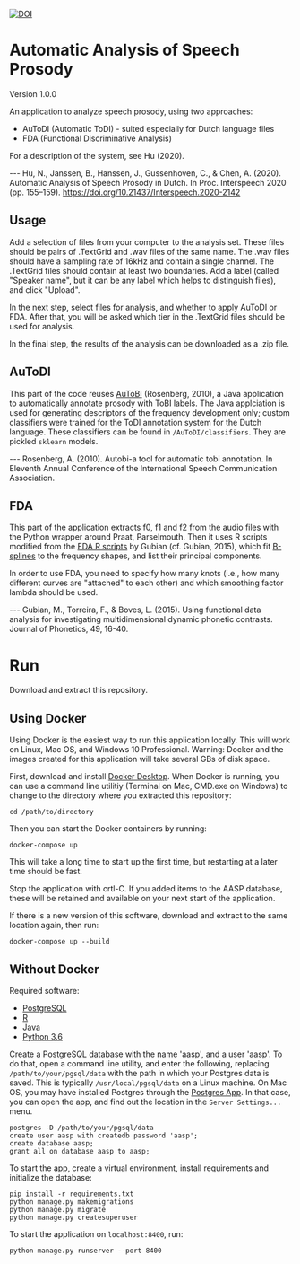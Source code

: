 [![DOI](https://zenodo.org/badge/DOI/10.5281/zenodo.8064133.svg)](https://doi.org/10.5281/zenodo.8064133)

# Automatic Analysis of Speech Prosody
Version 1.0.0

An application to analyze speech prosody, using two approaches:
- AuToDI (Automatic ToDI) - suited especially for Dutch language files
- FDA (Functional Discriminative Analysis)

For a description of the system, see Hu (2020).

--- Hu, N., Janssen, B., Hanssen, J., Gussenhoven, C., & Chen, A. (2020). Automatic Analysis of Speech Prosody in Dutch. In Proc. Interspeech 2020 (pp. 155–159). https://doi.org/10.21437/Interspeech.2020-2142

## Usage
Add a selection of files from your computer to the analysis set. These files should be pairs of .TextGrid and .wav files of the same name. The .wav files should have a sampling rate of 16kHz and contain a single channel. The .TextGrid files should contain at least two boundaries. Add a label (called "Speaker name", but it can be any label which helps to distinguish files), and click "Upload".

In the next step, select files for analysis, and whether to apply AuToDI or FDA. After that, you will be asked which tier in the .TextGrid files should be used for analysis.

In the final step, the results of the analysis can be downloaded as a .zip file.

## AuToDI
This part of the code reuses [AuToBI](https://github.com/AndrewRosenberg/AuToBI) (Rosenberg, 2010), a Java application to automatically annotate prosody with ToBI labels. The Java applciation is used for generating descriptors of the frequency development only; custom classifiers were trained for the ToDI annotation system for the Dutch language. These classifiers can be found in `/AuToDI/classifiers`. They are pickled `sklearn` models.

--- Rosenberg, A. (2010). Autobi-a tool for automatic tobi annotation. In Eleventh Annual Conference of the International Speech Communication Association.

## FDA
This part of the application extracts f0, f1 and f2 from the audio files with the Python wrapper around Praat, Parselmouth. Then it uses R scripts modified from the [FDA R scripts](https://github.com/uasolo/FDA-DH) by Gubian (cf. Gubian, 2015), which fit [B-splines](https://en.wikipedia.org/wiki/B-spline) to the frequency shapes, and list their principal components.

In order to use FDA, you need to specify how many knots (i.e., how many different curves are "attached" to each other) and which smoothing factor lambda should be used.

--- Gubian, M., Torreira, F., & Boves, L. (2015). Using functional data analysis for investigating multidimensional dynamic phonetic contrasts. Journal of Phonetics, 49, 16-40.

# Run
Download and extract this repository.

## Using Docker
Using Docker is the easiest way to run this application locally. This will work on Linux, Mac OS, and Windows 10 Professional. Warning: Docker and the images created for this application will take several GBs of disk space.

First, download and install [Docker Desktop](https://docs.docker.com/desktop/). When Docker is running, you can use a command line utilitiy (Terminal on Mac, CMD.exe on Windows) to change to the directory where you extracted this repository:
```
cd /path/to/directory
```

Then you can start the Docker containers by running:
```
docker-compose up
```
This will take a long time to start up the first time, but restarting at a later time should be fast.

Stop the application with crtl-C. If you added items to the AASP database, these will be retained and available on your next start of the application.

If there is a new version of this software, download and extract to the same location again, then run:
```
docker-compose up --build
```

## Without Docker
Required software:
- [PostgreSQL](https://www.postgresql.org/)
- [R](https://www.r-project.org/)
- [Java](https://openjdk.java.net/)
- [Python 3.6](https://www.python.org/downloads/release/python-3615/)

Create a PostgreSQL database with the name 'aasp', and a user 'aasp'. To do that, open a command line utility, and enter the following, replacing `/path/to/your/pgsql/data` with the path in which your Postgres data is saved. This is typically `/usr/local/pgsql/data` on a Linux machine. On Mac OS, you may have installed Postgres through the [Postgres App](https://postgresapp.com/). In that case, you can open the app, and find out the location in the `Server Settings...` menu.
```
postgres -D /path/to/your/pgsql/data
create user aasp with createdb password 'aasp';
create database aasp;
grant all on database aasp to aasp;
```


To start the app, create a virtual environment, install requirements and initialize the database:
```
pip install -r requirements.txt
python manage.py makemigrations
python manage.py migrate
python manage.py createsuperuser
```

To start the application on `localhost:8400`, run:
```
python manage.py runserver --port 8400
```
